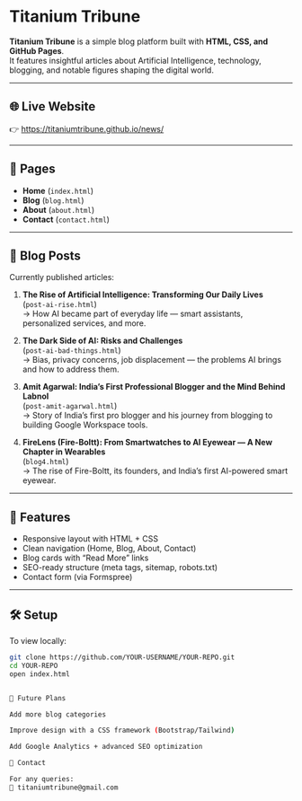 # Titanium Tribune

**Titanium Tribune** is a simple blog platform built with **HTML, CSS, and GitHub Pages**.  
It features insightful articles about Artificial Intelligence, technology, blogging, and notable figures shaping the digital world.

---

## 🌐 Live Website
👉 https://titaniumtribune.github.io/news/

---

## 📄 Pages
- **Home** (`index.html`)
- **Blog** (`blog.html`)
- **About** (`about.html`)
- **Contact** (`contact.html`)

---

## 📝 Blog Posts
Currently published articles:

1. **The Rise of Artificial Intelligence: Transforming Our Daily Lives**  
   (`post-ai-rise.html`)  
   → How AI became part of everyday life — smart assistants, personalized services, and more.  

2. **The Dark Side of AI: Risks and Challenges**  
   (`post-ai-bad-things.html`)  
   → Bias, privacy concerns, job displacement — the problems AI brings and how to address them.  

3. **Amit Agarwal: India’s First Professional Blogger and the Mind Behind Labnol**  
   (`post-amit-agarwal.html`)  
   → Story of India’s first pro blogger and his journey from blogging to building Google Workspace tools.  

4. **FireLens (Fire-Boltt): From Smartwatches to AI Eyewear — A New Chapter in Wearables**  
   (`blog4.html`)  
   → The rise of Fire-Boltt, its founders, and India’s first AI-powered smart eyewear.  

---

## 🚀 Features
- Responsive layout with HTML + CSS  
- Clean navigation (Home, Blog, About, Contact)  
- Blog cards with “Read More” links  
- SEO-ready structure (meta tags, sitemap, robots.txt)  
- Contact form (via Formspree)  

---

## 🛠 Setup
To view locally:
```bash
git clone https://github.com/YOUR-USERNAME/YOUR-REPO.git
cd YOUR-REPO
open index.html


📌 Future Plans

Add more blog categories

Improve design with a CSS framework (Bootstrap/Tailwind)

Add Google Analytics + advanced SEO optimization

📧 Contact

For any queries:
📩 titaniumtribune@gmail.com
